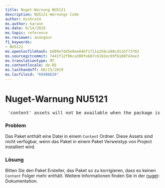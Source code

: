 ```yaml
---
title: Nuget-Warnung NU5121
description: NU5121-Warnungs Code
author: mishra14
ms.author: karann
ms.date: 8/14/2018
ms.topic: reference
ms.reviewer: anangaur
f1_keywords:
- NU5121
ms.openlocfilehash: bd09efdd5e0ee84bf1711a258ca88cd11b773702
ms.sourcegitcommit: 7441f12f06ca380feb87c6192ec69f6108f43ee3
ms.translationtype: MT
ms.contentlocale: de-DE
ms.lasthandoff: 08/15/2019
ms.locfileid: "69488626"
---
```

# <a name="nuget-warning-nu5121"></a>Nuget-Warnung NU5121
<pre> 'content' assets will not be available when the package is installed after the migration.</pre>

### <a name="issue"></a>Problem

Das Paket enthält eine Datei in einem `Content` Ordner. Diese Assets sind nicht verfügbar, wenn das Paket in einem Paket Verweistyp von Project installiert wird.


### <a name="solution"></a>Lösung

Bitten Sie den Paket Ersteller, das Paket so zu korrigieren, dass es keinen `Content` Folger mehr enthält. Weitere Informationen finden Sie in der [nuget](https://docs.microsoft.com/en-us/nuget/consume-packages/migrate-packages-config-to-package-reference)-Dokumentation.

